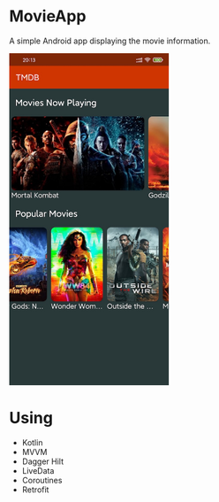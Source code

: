 # MovieApp
A simple Android app displaying the movie information.

<img src="https://github.com/beersheba/MovieApp/blob/master/app/src/main/res/drawable/screen.jpg" height=600/>

# Using
- Kotlin
- MVVM
- Dagger Hilt
- LiveData
- Coroutines
- Retrofit
